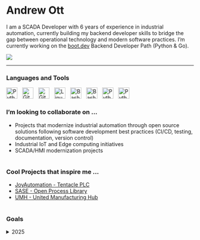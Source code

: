 # Andrew Ott

I am a SCADA Developer with 6 years of experience in industrial automation, currently building my backend developer skills to bridge the gap between operational technology and modern software practices. I’m currently working on the [boot.dev](https://www.boot.dev) Backend Developer Path (Python & Go).
<p align="left">
  <a href="https://www.boot.dev/u/aott33" target="_blank">
    <img src="https://api.boot.dev/v1/users/public/3df811dd-0055-4e08-8073-6ec395080f9a/thumbnail" >
  </a>
</p>

---

### Languages and Tools

<img align="left" alt="Python" width="30px" style="padding-right:10px;" src="https://cdn.jsdelivr.net/gh/devicons/devicon/icons/python/python-plain.svg" title="Python"/>
<img align="left" alt="Git" width="30px" style="padding-right:10px;" src="https://cdn.jsdelivr.net/gh/devicons/devicon/icons/git/git-original.svg" title="Git"/>
<img align="left" alt="GitHub" width="30px" style="padding-right:10px;" src="https://cdn.jsdelivr.net/gh/devicons/devicon/icons/github/github-original.svg" title="GitHub"/>
<img align="left" alt="Linux" width="30px" style="padding-right:10px;" src="https://cdn.jsdelivr.net/gh/devicons/devicon@latest/icons/linux/linux-plain.svg" title="Linux"/>
<img align="left" alt="Bash" width="30px" style="padding-right:10px;" src="https://cdn.jsdelivr.net/gh/devicons/devicon@latest/icons/go/go-original-wordmark.svg" title="Golang"/>
<img align="left" alt="Bash" width="30px" style="padding-right:10px;" src="https://cdn.jsdelivr.net/gh/devicons/devicon/icons/bash/bash-original.svg" title="Bash"/>
<img align="left" alt="Python" width="30px" style="padding-right:10px;" src="https://cdn.jsdelivr.net/gh/devicons/devicon@latest/icons/javascript/javascript-plain.svg" title="JavaScript"/>
<img align="left" alt="Python" width="30px" style="padding-right:10px;" src="https://cdn.jsdelivr.net/gh/devicons/devicon@latest/icons/typescript/typescript-plain.svg" title="TypeScript"/>
<br />

#
 
### I’m looking to collaborate on ...
- Projects that modernize industrial automation through open source solutions following software development best practices (CI/CD, testing, documentation, version control)
- Industrial IoT and Edge computing initiatives
- SCADA/HMI modernization projects

#
 
### Cool Projects that inspire me ...
- [JoyAutomation - Tentacle PLC](https://github.com/joyautomation/tentacle)
- [SASE - Open Process Library](https://github.com/SASE-Space/open-process-library)
- [UMH - United Manufacturing Hub](https://github.com/united-manufacturing-hub/united-manufacturing-hub)

#

### Goals

<details>
  <summary>2025</summary>
  
- [ ] Recertify Ignition Gold Certification
- [ ] Complete Boot.dev Backend Developer Path
- [x] Complete [AWS Cloud Essentials Knowledge Badge](https://www.credly.com/badges/4ebe8d91-6b3c-4a45-913a-eb64cf672018/public_url)
- [ ] Complete AWS Solutions Architect Certification
- [ ] Litmus Automation Training
  - [ ] [Litmus User Certificate](https://academy.litmus.io/certifications/01c1b6fe-0983-11ef-8eec-06d2e6005cb5)
  - [ ] [Litmus UNS Certificate](https://academy.litmus.io/certifications/019092c6-729b-70ef-b1af-e18b828df1a0)
  - [ ] [Litmus Developer Certificate](https://academy.litmus.io/certifications/01954dd4-35e2-7528-b935-481416c17a76)
  - [ ] [Manufacturing Connect User Certificate](https://academy.litmus.io/certifications/019600f1-6d7a-75dd-a57c-13cad8534378)
- [ ] FlowFuse Training
  - [x] [Node-RED: Fundamentals](https://node-red-academy.learnworlds.com/certificate_v2/678e616a37ba03daa406638f/user/68af32b83cf7f915f00d2b34)
  - [ ] [Node-RED: Advanced](https://node-red-academy.learnworlds.com/course/node-red-advanced)

</details>
